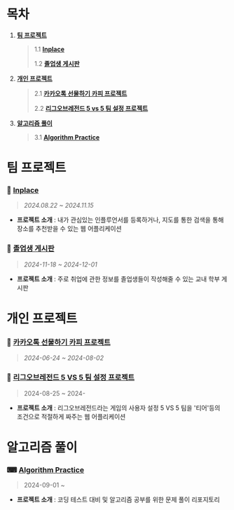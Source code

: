 # 목차

1. [**팀 프로젝트**](#팀-프로젝트)
   > 1.1 [**Inplace**](#-inplace)
   >
   > 1.2 [**졸업생 게시판**](#-졸업생-게시판)

2. [**개인 프로젝트**](#개인-프로젝트)
   > 2.1 [**카카오톡 선물하기 카피 프로젝트**](#-카카오톡-선물하기-카피-프로젝트)
   >
   > 2.2 [**리그오브레전드 5 vs 5 팀 설정 프로젝트**](#-리그오브레전드-5-vs-5-팀-설정-프로젝트)
   
3. [**알고리즘 풀이**](#알고리즘-풀이)
   > 3.1 [**Algorithm Practice**](#-algorithm-practice)
  
# 팀 프로젝트
### 🎈 [Inplace](https://github.com/kakao-tech-campus-2nd-step3/Team7_BE)
> _2024.08.22 ~ 2024.11.15_
- **프로젝트 소개** : 내가 관심있는 인플루언서를 등록하거나, 지도를 통한 검색을 통해 장소를 추천받을 수 있는 웹 어플리케이션
  
### 📰 [졸업생 게시판](https://github.com/BaeJunH0/SparksInTheStep) 
> _2024-11-18 ~ 2024-12-01_
- **프로젝트 소개** : 주로 취업에 관한 정보를 졸업생들이 작성해줄 수 있는 교내 학부 게시판

# 개인 프로젝트
### 🎁 [카카오톡 선물하기 카피 프로젝트](https://github.com/BaeJunH0/gift_clone_project)
> _2024-06-24 ~ 2024-08-02_

### 🧨 [리그오브레전드 5 VS 5 팀 설정 프로젝트](https://github.com/BaeJunH0/CivilWar)
> 2024-08-25 ~ 2024-
- **프로젝트 소개** : 리그오브레전드라는 게임의 사용자 설정 5 VS 5 팀을 '티어'등의 조건으로 적절하게 짜주는 웹 어플리케이션

# 알고리즘 풀이
### ⌨ [Algorithm Practice](https://github.com/BaeJunH0/Algorithm_practice)
> 2024-09-01 ~
- **프로젝트 소개** : 코딩 테스트 대비 및 알고리즘 공부를 위한 문제 풀이 리포지토리
